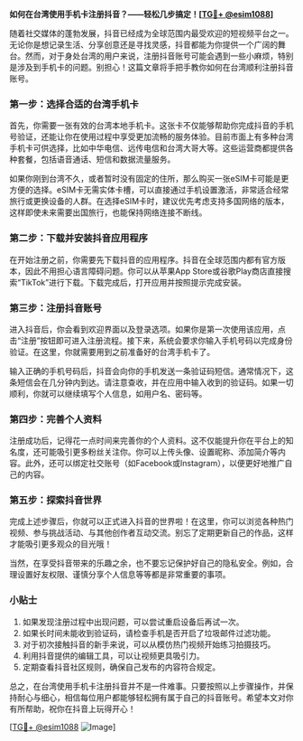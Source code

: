 **如何在台湾使用手机卡注册抖音？——轻松几步搞定！[[TG💪+ @esim1088](https://t.me/s/esim1088)]**

随着社交媒体的蓬勃发展，抖音已经成为全球范围内最受欢迎的短视频平台之一。无论你是想记录生活、分享创意还是寻找灵感，抖音都能为你提供一个广阔的舞台。然而，对于身处台湾的用户来说，注册抖音账号可能会遇到一些小麻烦，特别是涉及到手机卡的问题。别担心！这篇文章将手把手教你如何在台湾顺利注册抖音账号。

### 第一步：选择合适的台湾手机卡

首先，你需要一张有效的台湾本地手机卡。这张卡不仅能够帮助你完成抖音的手机号验证，还能让你在使用过程中享受更加流畅的服务体验。目前市面上有多种台湾手机卡可供选择，比如中华电信、远传电信和台湾大哥大等。这些运营商都提供各种套餐，包括语音通话、短信和数据流量服务。

如果你刚到台湾不久，或者暂时没有固定的住所，那么购买一张eSIM卡可能是更方便的选择。eSIM卡无需实体卡槽，可以直接通过手机设置激活，非常适合经常旅行或更换设备的人群。在选择eSIM卡时，建议优先考虑支持多国网络的版本，这样即使未来需要出国旅行，也能保持网络连接不断线。

### 第二步：下载并安装抖音应用程序

在开始注册之前，你需要先下载抖音的应用程序。抖音在全球范围内都有官方版本，因此不用担心语言障碍问题。你可以从苹果App Store或谷歌Play商店直接搜索“TikTok”进行下载。下载完成后，打开应用并按照提示完成安装。

### 第三步：注册抖音账号

进入抖音后，你会看到欢迎界面以及登录选项。如果你是第一次使用该应用，点击“注册”按钮即可进入注册流程。接下来，系统会要求你输入手机号码以完成身份验证。在这里，你就需要用到之前准备好的台湾手机卡了。

输入正确的手机号码后，抖音会向你的手机发送一条验证码短信。通常情况下，这条短信会在几分钟内到达。请注意查收，并在应用中输入收到的验证码。如果一切顺利，你就可以继续填写个人信息，如用户名、密码等。

### 第四步：完善个人资料

注册成功后，记得花一点时间来完善你的个人资料。这不仅能提升你在平台上的知名度，还可能吸引更多粉丝关注你。你可以上传头像、设置昵称、添加简介等内容。此外，还可以绑定社交账号（如Facebook或Instagram），以便更好地推广自己的内容。

### 第五步：探索抖音世界

完成上述步骤后，你就可以正式进入抖音的世界啦！在这里，你可以浏览各种热门视频、参与挑战活动、与其他创作者互动交流。别忘了定期更新自己的作品，这样才能吸引更多观众的目光哦！

当然，在享受抖音带来的乐趣之余，也不要忘记保护好自己的隐私安全。例如，合理设置好友权限、谨慎分享个人信息等等都是非常重要的事项。

### 小贴士

1. 如果发现注册过程中出现问题，可以尝试重启设备后再试一次。
2. 如果长时间未能收到验证码，请检查手机是否开启了垃圾邮件过滤功能。
3. 对于初次接触抖音的新手来说，可以从模仿热门视频开始练习拍摄技巧。
4. 利用抖音提供的编辑工具，可以让视频更具吸引力。
5. 定期查看抖音社区规则，确保自己发布的内容符合规定。

总之，在台湾使用手机卡注册抖音并不是一件难事。只要按照以上步骤操作，并保持耐心与细心，相信每位用户都能够轻松拥有属于自己的抖音账号。希望本文对你有所帮助，祝你在抖音上玩得开心！

[[TG💪+ @esim1088](https://t.me/s/esim1088) ![Image](https://i.postimg.cc/4NQfJmqS/Snipaste-2025-05-13-00-14-12.png)]